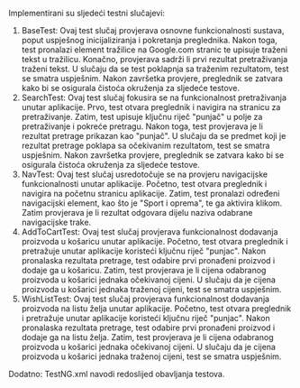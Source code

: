 Implementirani su sljedeći testni slučajevi:
1. BaseTest: Ovaj test slučaj provjerava osnovne funkcionalnosti sustava, poput uspješnog inicijaliziranja i pokretanja preglednika. Nakon toga, test pronalazi element tražilice na Google.com stranic te upisuje traženi tekst u tražilicu. Konačno, provjerava sadrži li prvi rezultat pretraživanja traženi tekst. U slučaju da se test poklapnja sa traženim rezultatom, test se smatra uspješnim. Nakon završetka provjere, preglednik se zatvara kako bi se osigurala čistoća okruženja za sljedeće testove.
2. SearchTest: Ovaj test slučaj fokusira se na funkcionalnost pretraživanja unutar aplikacije. Prvo, test otvara preglednik i navigira na stranicu za pretraživanje. Zatim, test upisuje ključnu riječ "punjač" u polje za pretraživanje i pokreće pretragu. Nakon toga, test provjerava je li rezultat pretrage prikazan kao "punjač". U slučaju da se predmet koji je rezultat pretrage poklapa sa očekivanim rezultatom, test se smatra uspješnim. Nakon završetka provjere, preglednik se zatvara kako bi se osigurala čistoća okruženja za sljedeće testove.
3. NavTest: Ovaj test slučaj usredotočuje se na provjeru navigacijske funkcionalnosti unutar aplikacije. Početno, test otvara preglednik i navigira na početnu stranicu aplikacije. Zatim, test pronalazi određeni navigacijski element, kao što je "Sport i oprema", te ga aktivira klikom. Zatim provjerava je li rezultat odgovara dijelu naziva odabrane navigacijske trake.
4. AddToCartTest: Ovaj test slučaj provjerava funkcionalnost dodavanja proizvoda u košaricu unutar aplikacije. Početno, test otvara preglednik i pretražuje unutar aplikacije koristeći ključnu riječ "punjac". Nakon pronalaska rezultata pretrage, test odabire prvi pronađeni proizvod i dodaje ga u košaricu. Zatim, test provjerava je li cijena odabranog proizvoda u košarici jednaka očekivanoj cijeni. U slučaju da je cijena proizvoda u košarici jednaka traženoj cijeni, test se smatra uspješnim.
5. WishListTest: Ovaj test slučaj provjerava funkcionalnost dodavanja proizvoda na listu želja unutar aplikacije. Početno, test otvara preglednik i pretražuje unutar aplikacije koristeći ključnu riječ "punjac". Nakon pronalaska rezultata pretrage, test odabire prvi pronađeni proizvod i dodaje ga na listu želja. Zatim, test provjerava je li cijena odabranog proizvoda u košarici jednaka očekivanoj cijeni. U slučaju da je cijena proizvoda u košarici jednaka traženoj cijeni, test se smatra uspješnim.

Dodatno: TestNG.xml navodi redoslijed obavljanja testova.




